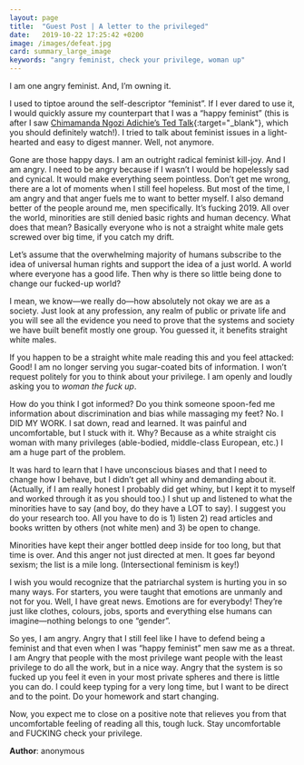 ```yaml
---
layout: page
title:  "Guest Post | A letter to the privileged"
date:   2019-10-22 17:25:42 +0200
image: /images/defeat.jpg
card: summary_large_image
keywords: "angry feminist, check your privilege, woman up"
---
```

I am one angry feminist. And, I’m owning it. 

I used to tiptoe around the self-descriptor “feminist”. If I ever dared to use it, I would quickly assure my counterpart that I was a “happy feminist” (this is after I saw [Chimamanda Ngozi Adichie’s Ted Talk](https://www.ted.com/talks/chimamanda_ngozi_adichie_we_should_all_be_feminists){:target="_blank"}, which you should definitely watch!). I tried to talk about feminist issues in a light-hearted and easy to digest manner. Well, not anymore.

Gone are those happy days. I am an outright radical feminist kill-joy. And I am angry. I need to be angry because if I wasn’t I would be hopelessly sad and cynical. It would make everything seem pointless. Don’t get me wrong, there are a lot of moments when I still feel hopeless. But most of the time, I am angry and that anger fuels me to want to better myself. 
I also demand better of the people around me, men specifically. It’s fucking 2019. All over the world, minorities are still denied basic rights and human decency. What does that mean? Basically everyone who is not a straight white male gets screwed over big time, if you catch my drift. 

Let’s assume that the overwhelming majority of humans subscribe to the idea of universal human rights and support the idea of a just world. A world where everyone has a good life. Then why is there so little being done to change our fucked-up world? 

I mean, we know—we really do—how absolutely not okay we are as a society. Just look at any profession, any realm of public or private life and you will see all the evidence you need to prove that the systems and society we have built benefit mostly one group. You guessed it, it benefits straight white males. 

If you happen to be a straight white male reading this and you feel attacked: Good! I am no longer serving you sugar-coated bits of information. I won’t request politely for you to think about your privilege. I am openly and loudly asking you to *woman the fuck up*. 

How do you think I got informed? Do you think someone spoon-fed me information about discrimination and bias while massaging my feet? No. I DID MY WORK. I sat down, read and learned. It was painful and uncomfortable, but I stuck with it. Why? Because as a white straight cis woman with many privileges (able-bodied, middle-class European, etc.) I am a huge part of the problem. 

It was hard to learn that I have unconscious biases and that I need to change how I behave, but I didn’t get all whiny and demanding about it. (Actually, if I am really honest I probably did get whiny, but I kept it to myself and worked through it as you should too.) I shut up and listened to what the minorities have to say (and boy, do they have a LOT to say). I suggest you do your research too. All you have to do is 1) listen 2) read articles and books written by others (not white men) and 3) be open to change. 

Minorities have kept their anger bottled deep inside for too long, but that time is over. And this anger not just directed at men. It goes far beyond sexism; the list is a mile long. (Intersectional feminism is key!) 

I wish you would recognize that the patriarchal system is hurting you in so many ways. For starters, you were taught that emotions are unmanly and not for you. Well, I have great news. Emotions are for everybody! They’re just like clothes, colours, jobs, sports and everything else humans can imagine—nothing belongs to one “gender”. 

So yes, I am angry. Angry that I still feel like I have to defend being a feminist and that even when I was “happy feminist” men saw me as a threat. I am Angry that people with the most privilege want people with the least privilege to do all the work, but in a nice way. Angry that the system is so fucked up you feel it even in your most private spheres and there is little you can do. I could keep typing for a very long time, but I want to be direct and to the point. Do your homework and start changing. 

Now, you expect me to close on a positive note that relieves you from that uncomfortable feeling of reading all this, tough luck. Stay uncomfortable and FUCKING check your privilege. 

**Author**: anonymous
